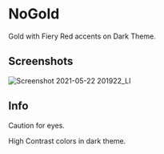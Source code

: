 # NoGold
Gold with Fiery Red accents on Dark Theme.
## Screenshots
![Screenshot 2021-05-22 201922_LI](https://user-images.githubusercontent.com/84371526/119230783-53e65280-bb3b-11eb-8242-83ddd33c09d3.jpg)



## Info

Caution for eyes.

High Contrast colors in dark theme.



